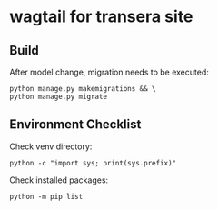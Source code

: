 wagtail for transera site
=========================

## Build

After model change, migration needs to be executed:

```shell
python manage.py makemigrations && \
python manage.py migrate
```

## Environment Checklist

Check venv directory:

```shell
python -c "import sys; print(sys.prefix)"
```

Check installed packages:

```shell
python -m pip list
```
